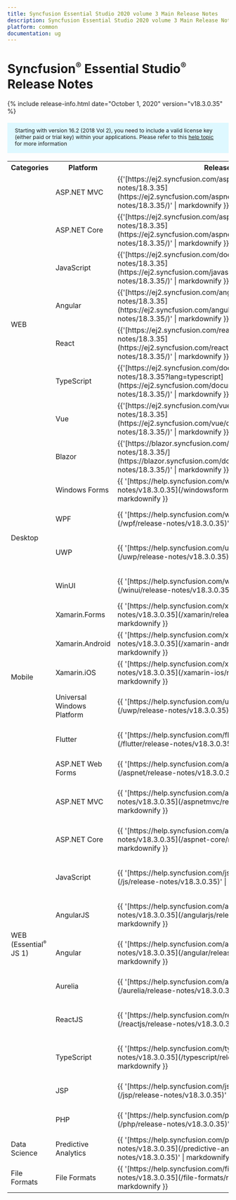 ```yaml
---
title: Syncfusion Essential Studio 2020 volume 3 Main Release Notes  
description: Syncfusion Essential Studio 2020 volume 3 Main Release Notes  
platform: common
documentation: ug
---
```


# Syncfusion<sup style="font-size:70%">&reg;</sup> Essential Studio<sup style="font-size:70%">&reg;</sup>  Release Notes  

{% include release-info.html date="October 1, 2020"   version="v18.3.0.35" %} 

<style>
#license {
    font-size: .88em!important;
margin-top: 1.5em;     margin-bottom: 1.5em;
    background-color: #def8ff;
    padding: 10px 17px 14px;
}
</style>

<div id="license">
Starting with version 16.2 (2018 Vol 2), you need to include a valid license key (either paid or trial key) within your applications. 
Please refer to this <a href="/common/essential-studio/licensing/license-key">help topic</a> for more information 
</div>



<table>
<tr>
<th>
Categories</th><th>
Platform</th><th>
Release Notes</th><th>
Read Me</th></tr>
<tr>
<td rowspan="8">
WEB 
</td>
<td>
ASP.NET MVC
</td>
<td>{{'[https://ej2.syncfusion.com/aspnetmvc/documentation/release-notes/18.3.35](https://ej2.syncfusion.com/aspnetmvc/documentation/release-notes/18.3.35/)' | markdownify }}
</td>
<td>{{'[http://files2.syncfusion.com/Installs/v18.3.0.35/ReadMe/web/ASPMVC.html](http://files2.syncfusion.com/Installs/v18.3.0.35/ReadMe/web/ASPMVC.html)' | markdownify }}
</td>
</tr>
<tr>
<td>
ASP.NET Core	
</td>
<td>{{'[https://ej2.syncfusion.com/aspnetcore/documentation/release-notes/18.3.35](https://ej2.syncfusion.com/aspnetcore/documentation/release-notes/18.3.35/)' | markdownify }}
</td>
<td>{{'[http://files2.syncfusion.com/Installs/v18.3.0.35/ReadMe/web/ASPNETCORE.html](http://files2.syncfusion.com/Installs/v18.3.0.35/ReadMe/web/ASPNETCORE.html)' | markdownify }}
</td>
</tr>
<tr>
<td>
JavaScript
</td>
<td>{{'[https://ej2.syncfusion.com/documentation/release-notes/18.3.35](https://ej2.syncfusion.com/javascript/documentation/release-notes/18.3.35/)' | markdownify }}
</td>
<td>{{'[http://files2.syncfusion.com/Installs/v18.3.0.35/ReadMe/web/JavaScript.html](http://files2.syncfusion.com/Installs/v18.3.0.35/ReadMe/web/JavaScript.html)' | markdownify }}
</td>
</tr>
<tr>
<td>
Angular
</td>
<td>{{'[https://ej2.syncfusion.com/angular/documentation/release-notes/18.3.35](https://ej2.syncfusion.com/angular/documentation/release-notes/18.3.35/)' | markdownify }}
</td>
<td>{{'[http://files2.syncfusion.com/Installs/v18.3.0.35/ReadMe/web/Angular.html](http://files2.syncfusion.com/Installs/v18.3.0.35/ReadMe/web/Angular.html)' | markdownify }}
</td>
</tr>
<tr>
<td>
React
</td>
<td>{{'[https://ej2.syncfusion.com/react/documentation/release-notes/18.3.35](https://ej2.syncfusion.com/react/documentation/release-notes/18.3.35/)' | markdownify }}
</td>
<td>{{'[http://files2.syncfusion.com/Installs/v18.3.0.35/ReadMe/web/React.html](http://files2.syncfusion.com/Installs/v18.3.0.35/ReadMe/web/React.html)' | markdownify }}
</td>
</tr>
<tr>
<td>
TypeScript
</td>
<td>{{'[https://ej2.syncfusion.com/documentation/release-notes/18.3.35?lang=typescript](https://ej2.syncfusion.com/documentation/release-notes/18.3.35/)' | markdownify }}
</td>
<td>{{'[http://files2.syncfusion.com/Installs/v18.3.0.35/ReadMe/web/TypeScript.html](http://files2.syncfusion.com/Installs/v18.3.0.35/ReadMe/web/TypeScript.html)' | markdownify }}
</td>
</tr>
<tr>
<td>
Vue
</td>
<td>{{'[https://ej2.syncfusion.com/vue/documentation/release-notes/18.3.35](https://ej2.syncfusion.com/vue/documentation/release-notes/18.3.35/)' | markdownify }}
</td>
<td>{{'[http://files2.syncfusion.com/Installs/v18.3.0.35/ReadMe/web/Vue.html](http://files2.syncfusion.com/Installs/v18.3.0.35/ReadMe/web/Vue.html)' | markdownify }}
</td>
</tr>
<tr>
<td>
Blazor
</td>
<td>{{'[https://blazor.syncfusion.com/documentation/release-notes/18.3.35/](https://blazor.syncfusion.com/documentation/release-notes/18.3.35/)' | markdownify }}
</td>
<td>{{'[http://files2.syncfusion.com/Installs/v18.3.0.35/ReadMe/web/Blazor.html](http://files2.syncfusion.com/Installs/v18.3.0.35/ReadMe/web/Blazor.html)' | markdownify }}
</td>
</tr>
<tr>
<td rowspan="4">
Desktop
</td>
<td>
Windows Forms
</td>
<td>{{ '[https://help.syncfusion.com/windowsforms/release-notes/v18.3.0.35](/windowsforms/release-notes/v18.3.0.35)' | markdownify }}
</td>
<td>{{ '[http://files2.syncfusion.com/Installs/v18.3.0.35/ReadMe/WindowsForms.html](http://files2.syncfusion.com/Installs/v18.3.0.35/ReadMe/WindowsForms.html)' | markdownify }}
</td>
</tr>
<tr>
<td>
WPF
</td>
<td>{{ '[https://help.syncfusion.com/wpf/release-notes/v18.3.0.35](/wpf/release-notes/v18.3.0.35)' | markdownify }}
</td>
<td>{{ '[http://files2.syncfusion.com/Installs/v18.3.0.35/ReadMe/WPF.html](http://files2.syncfusion.com/Installs/v18.3.0.35/ReadMe/WPF.html)' | markdownify }}
</td>
</tr>
<tr>
<td>
UWP
</td>
<td>{{ '[https://help.syncfusion.com/uwp/release-notes/v18.3.0.35](/uwp/release-notes/v18.3.0.35)' | markdownify }}
</td>
<td>{{ '[http://files2.syncfusion.com/Installs/v18.3.0.35/ReadMe/UniversalWindows.html](http://files2.syncfusion.com/Installs/v18.3.0.35/ReadMe/UniversalWindows.html)' | markdownify }}
</td>
</tr>
<tr>
<td>
WinUI
</td>
<td>{{ '[https://help.syncfusion.com/winui/release-notes/v18.3.0.35](/winui/release-notes/v18.3.0.35)' | markdownify }}
</td>
<td>{{ '[http://files2.syncfusion.com/Installs/v18.3.0.35/ReadMe/WinUI.html](http://files2.syncfusion.com/Installs/v18.3.0.35/ReadMe/WinUI.html)' | markdownify }}
</td>
</tr>
<tr>
<td rowspan="5">
Mobile
</td>
<td>
Xamarin.Forms
</td>
<td>{{ '[https://help.syncfusion.com/xamarin/release-notes/v18.3.0.35](/xamarin/release-notes/v18.3.0.35)' | markdownify }}
</td>
<td>{{ '[http://files2.syncfusion.com/Installs/v18.3.0.35/ReadMe/Xamarin_Forms.html](http://files2.syncfusion.com/Installs/v18.3.0.35/ReadMe/Xamarin_Forms.html)' | markdownify }}
</td>
</tr>
<tr>
<td>
Xamarin.Android
</td>
<td>{{ '[https://help.syncfusion.com/xamarin-android/release-notes/v18.3.0.35](/xamarin-android/release-notes/v18.3.0.35)' | markdownify }}
</td>
<td>{{ '[http://files2.syncfusion.com/Installs/v18.3.0.35/ReadMe/Xamarin_Forms.html](http://files2.syncfusion.com/Installs/v18.3.0.35/ReadMe/Xamarin_Forms.html)' | markdownify }}
</td>
</tr>
<tr>
<td>
Xamarin.iOS
</td>
<td>{{ '[https://help.syncfusion.com/xamarin-ios/release-notes/v18.3.0.35](/xamarin-ios/release-notes/v18.3.0.35)' | markdownify }}
</td>
<td>{{ '[http://files2.syncfusion.com/Installs/v18.3.0.35/ReadMe/Xamarin_Forms.html](http://files2.syncfusion.com/Installs/v18.3.0.35/ReadMe/Xamarin_Forms.html)' | markdownify }}
</td>
</tr>
<tr>
<td>
Universal Windows Platform
</td>
<td>{{ '[https://help.syncfusion.com/uwp/release-notes/v18.3.0.35](/uwp/release-notes/v18.3.0.35)' | markdownify }}
</td>
<td>{{ '[http://files2.syncfusion.com/Installs/v18.3.0.35/ReadMe/UniversalWindows.html](http://files2.syncfusion.com/Installs/v18.3.0.35/ReadMe/UniversalWindows.html)' | markdownify }}
</td>
</tr>
<tr>
<td>
Flutter
</td>
<td>{{ '[https://help.syncfusion.com/flutter/release-notes/v18.3.0.35](/flutter/release-notes/v18.3.0.35)' | markdownify }}
</td>
<td>{{ '[http://files2.syncfusion.com/Installs/v18.3.0.35/ReadMe/Flutter.html](http://files2.syncfusion.com/Installs/v18.3.0.35/ReadMe/Flutter.html)' | markdownify }}
</td>
</tr>
<tr>
<td rowspan="11">
WEB (Essential<sup style="font-size:70%">&reg;</sup> JS 1)
</td>
<td>
ASP.NET Web Forms
</td>
<td>{{ '[https://help.syncfusion.com/aspnet/release-notes/v18.3.0.35](/aspnet/release-notes/v18.3.0.35)' | markdownify }}
</td>
<td>{{ '[http://files2.syncfusion.com/Installs/v18.3.0.35/ReadMe/essential-js1/ASP.html](http://files2.syncfusion.com/Installs/v18.3.0.35/ReadMe/essential-js1/ASP.html)' | markdownify }}
</td>
</tr>
<tr>
<td>
ASP.NET MVC
</td>
<td>{{ '[https://help.syncfusion.com/aspnetmvc/release-notes/v18.3.0.35](/aspnetmvc/release-notes/v18.3.0.35)' | markdownify }}
</td>
<td>{{ '[http://files2.syncfusion.com/Installs/v18.3.0.35/ReadMe/essential-js1/ASPMVC.html](http://files2.syncfusion.com/Installs/v18.3.0.35/ReadMe/essential-js1/ASPMVC.html)' | markdownify }}
</td>
</tr>
<tr>
<td>
ASP.NET Core
</td>
<td>{{ '[https://help.syncfusion.com/aspnet-core/release-notes/v18.3.0.35](/aspnet-core/release-notes/v18.3.0.35)' | markdownify }}
</td>
<td>
{{ '[http://files2.syncfusion.com/Installs/v18.3.0.35/ReadMe/essential-js1/ASPNETCORE.html](http://files2.syncfusion.com/Installs/v18.3.0.35/ReadMe/essential-js1/ASPNETCORE.html)' | markdownify }}
</td>
</tr>
<tr>
<td>
JavaScript
</td>
<td>{{ '[https://help.syncfusion.com/js/release-notes/v18.3.0.35](/js/release-notes/v18.3.0.35)' | markdownify }}
</td>
<td>{{ '[http://files2.syncfusion.com/Installs/v18.3.0.35/ReadMe/essential-js1/JavaScript.html](http://files2.syncfusion.com/Installs/v18.3.0.35/ReadMe/essential-js1/JavaScript.html)' | markdownify }}
</td>
</tr>
<tr>
<td>
AngularJS
</td>
<td>{{ '[https://help.syncfusion.com/angularjs/release-notes/v18.3.0.35](/angularjs/release-notes/v18.3.0.35)' | markdownify }}
</td>
<td>{{ '[http://files2.syncfusion.com/Installs/v18.3.0.35/ReadMe/essential-js1/AngularJS.html](http://files2.syncfusion.com/Installs/v18.3.0.35/ReadMe/essential-js1/AngularJS.html)' | markdownify }}
</td>
</tr>
<tr>
<td>
Angular
</td>
<td>{{ '[https://help.syncfusion.com/angular/release-notes/v18.3.0.35](/angular/release-notes/v18.3.0.35)' | markdownify }}
</td>
<td>{{ '[http://files2.syncfusion.com/Installs/v18.3.0.35/ReadMe/essential-js1/Angular.html](http://files2.syncfusion.com/Installs/v18.3.0.35/ReadMe/essential-js1/Angular.html)' | markdownify }}
</td>
</tr>
<tr>
<td>
Aurelia
</td>
<td>{{ '[https://help.syncfusion.com/aurelia/release-notes/v18.3.0.35](/aurelia/release-notes/v18.3.0.35)' | markdownify }}
</td>
<td>{{ '[http://files2.syncfusion.com/Installs/v18.3.0.35/ReadMe/essential-js1/Aurelia.html](http://files2.syncfusion.com/Installs/v18.3.0.35/ReadMe/essential-js1/Aurelia.html)' | markdownify }}
</td>
</tr>
<tr>
<td>
ReactJS
</td>
<td>{{ '[https://help.syncfusion.com/reactjs/release-notes/v18.3.0.35](/reactjs/release-notes/v18.3.0.35)' | markdownify }}
</td>
<td>{{ '[http://files2.syncfusion.com/Installs/v18.3.0.35/ReadMe/essential-js1/ReactJS.html](http://files2.syncfusion.com/Installs/v18.3.0.35/ReadMe/essential-js1/ReactJS.html)' | markdownify }}
</td>
</tr>
<tr>
<td>
TypeScript
</td>
<td>{{ '[https://help.syncfusion.com/typescript/release-notes/v18.3.0.35](/typescript/release-notes/v18.3.0.35)' | markdownify }}
</td>
<td>{{ '[http://files2.syncfusion.com/Installs/v18.3.0.35/ReadMe/essential-js1/TypeScript.html](http://files2.syncfusion.com/Installs/v18.3.0.35/ReadMe/essential-js1/TypeScript.html)' | markdownify }}
</td>
</tr>
<tr>
<td>
JSP
</td>
<td>{{ '[https://help.syncfusion.com/jsp/release-notes/v18.3.0.35](/jsp/release-notes/v18.3.0.35)' | markdownify }}
</td>
<td>{{ '[http://files2.syncfusion.com/Installs/v18.3.0.35/ReadMe/essential-js1/JSP.html](http://files2.syncfusion.com/Installs/v18.3.0.35/ReadMe/essential-js1/JSP.html)' | markdownify }}
</td>
</tr>
<tr>
<td>
PHP
</td>
<td>{{ '[https://help.syncfusion.com/php/release-notes/v18.3.0.35](/php/release-notes/v18.3.0.35)' | markdownify }}
</td>
<td>{{ '[http://files2.syncfusion.com/Installs/v18.3.0.35/ReadMe/essential-js1/PHP.html](http://files2.syncfusion.com/Installs/v18.3.0.35/ReadMe/essential-js1/PHP.html)' | markdownify }}
</td>
</tr>
<tr>
<td>
Data Science
</td>
<td>
Predictive Analytics
</td>
<td>{{ '[https://help.syncfusion.com/predictive-analytics/release-notes/v18.3.0.35](/predictive-analytics/release-notes/v18.3.0.35)' | markdownify }}
</td>
<td>
</td>
</tr>
<tr>
<td>
File Formats
</td>
<td>
File Formats
</td>
<td>{{ '[https://help.syncfusion.com/file-formats/release-notes/v18.3.0.35](/file-formats/release-notes/v18.3.0.35)' | markdownify }}
</td>
<td>
</td>
</tr>
</table>